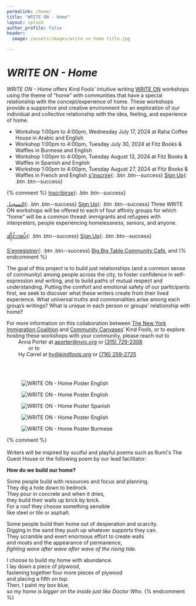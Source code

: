 ```yaml
---
permalink: /home/
title: "WRITE ON - Home"
layout: splash
author_profile: false
header:
  image: /assets/images/write on home title.jpg

---
```



# *WRITE ON - Home*

*WRITE ON - Home* offers Kind Fools’ intuitive writing [WRITE ON](/writeon/) workshops using the theme of “home” with communities that have a special relationship with the concept/experience of home. These workshops provide a supportive and creative environment for an exploration of our individual and collective relationship with the idea, feeling, and experience of home.


- Workshop 1:00pm to 4:00pm, Wednesday July 17, 2024 at Raha Coffee House in Arabic and English
- Workshop 1:00pm to 4:00pm, Tuesday July 30, 2024 at Fitz Books & Waffles in Burmese and English
- Workshop 1:00pm to 4:00pm, Tuesday August 13, 2024 at Fitz Books & Waffles in Spanish and English
- Workshop 1:00pm to 4:00pm, Tuesday August 27, 2024 at Fitz Books & Waffles in French and English
[s'inscrire](
https://docs.google.com/forms/d/e/1FAIpQLSeLEdRzDn_djTI7fl-uwrzeIy_DKsX_Iz_tKziYWRRHUkVing/viewform?usp=sf_link
){: .btn .btn--success}
[Sign Up](
https://docs.google.com/forms/d/e/1FAIpQLSeLEdRzDn_djTI7fl-uwrzeIy_DKsX_Iz_tKziYWRRHUkVing/viewform?usp=sf_link
){: .btn .btn--success}


{% comment %}
[Inscribirse](
https://docs.google.com/forms/d/e/1FAIpQLSfZ_T1jTv1M-WmPdsqv6-G5zBteNEKQoFVzN-iNw4Dl6OPkDQ/viewform?usp=sf_link
){: .btn .btn--success}

[التسجيل](
https://docs.google.com/forms/d/e/1FAIpQLSerfVI86bF9G-PdLrSbkCPRUtIXxPMWOtPKLf2CSTTRAPjLKA/viewform?usp=sf_link
){: .btn .btn--success}
[Sign Up](
https://docs.google.com/forms/d/e/1FAIpQLSeLEdRzDn_djTI7fl-uwrzeIy_DKsX_Iz_tKziYWRRHUkVing/viewform?usp=sf_link
){: .btn .btn--success}
Three WRITE ON workshops will be offered to each of four affinity groups for which “home” will be a common thread: immigrants and refugees with interpreters, people experiencing homelessness, seniors, and anyone.

[ဆိုင်းအပ်](
https://docs.google.com/forms/d/e/1FAIpQLSdudIG8fT2u5i_BmL2VwRwczaVoxLozgnoEqwNkGc7bt2x5Xw/viewform?usp=sf_link
){: .btn .btn--success}
[Sign Up](
https://docs.google.com/forms/d/e/1FAIpQLSeLEdRzDn_djTI7fl-uwrzeIy_DKsX_Iz_tKziYWRRHUkVing/viewform?usp=sf_link
){: .btn .btn--success}

[S'enregistrer](
https://docs.google.com/forms/d/e/1FAIpQLSeLEdRzDn_djTI7fl-uwrzeIy_DKsX_Iz_tKziYWRRHUkVing/viewform?usp=sf_link
){: .btn .btn--success}
[Big Big Table Community Café](https://www.bigbigtable.org), and
{% endcomment %}

The goal of this project is to build just relationships (and a common sense of community) among people across the city, to foster confidence in self-expression and writing, and to build paths of mutual respect and understanding. Putting the comfort and emotional safety of our participants first, we seek to discover what these writers create from their lived experience. What universal truths and commonalities arise among each group’s writings? What is unique in each person or groups’ relationship with home?


For more information on this collaboration between
[The New York Immigration Coalition](https://www.nyic.org)
and [Community Canvases](https://communitycanvases.org)’ Kind Fools,
or to explore hosting these workshops with your
community, please reach out to<br>
&nbsp; &nbsp; &nbsp; &nbsp; Anna Porter at
[aporter@nyic.org](mailto:aporter@nyic.org) or [(315) 729-2308](tel:3157292308)<br>
&nbsp; &nbsp; &nbsp; &nbsp; &nbsp; &nbsp; &nbsp; &nbsp;or to<br>
&nbsp; &nbsp; &nbsp; &nbsp; Hy Carrel
at [hy@kindfools.org](mailto:hy@kindfools.org) or [(716) 259-2725](tel:7162592725)

<br><br>

<figure style="max-width: 966px" class="align-center">
  <img src="/assets/images/writeonhomeflyer20240827_english.png"
   alt="WRITE ON - Home Poster English">
</figure> 

<figure style="max-width: 966px" class="align-center">
  <img src="/assets/images/writeonhomeflyer20240813_english.png"
   alt="WRITE ON - Home Poster English">
</figure> 

<figure style="max-width: 966px" class="align-center">
  <img src="/assets/images/writeonhomeflyer20240813_spanish.png"
   alt="WRITE ON - Home Poster Spanish">
</figure> 

<figure style="max-width: 966px" class="align-center">
  <img src="/assets/images/writeonhomeflyer20240730_english.png"
   alt="WRITE ON - Home Poster English">
</figure> 

<figure style="max-width: 966px" class="align-center">
  <img src="/assets/images/writeonhomeflyer20240730_burmese.png"
   alt="WRITE ON - Home Poster Burmese">
</figure> 

{% comment %}
<br><br>
Writers will be inspired by soulful and playful poems
such as Rumi's The Guest House or the following poem
by our lead facilitator:

**How do we build our home?**

Some people build with resources and focus and planning.<br>
They dig a hole down to bedrock.<br>
They pour in concrete and when it dries,<br>
they build their walls up brick by brick.<br>
For a roof they choose something sensible<br>
like steel or tile or asphalt. 

Some people build their home out of desperation and scarcity.<br>
Digging in the sand they push up whatever supports they can.<br>
They scramble and exert enormous effort to create walls<br>
and moats and the appearance of permanence,<br>
*fighting wave after wave after wave of the rising tide.*

I choose to build my home with abundance.<br>
I lay down a piece of plywood,<br>
fastening together four more pieces of plywood<br>
and placing a fifth on top.<br>
Then, I paint my box blue,<br>
*so my home is bigger on the inside just like Doctor Who.*
{% endcomment %}
